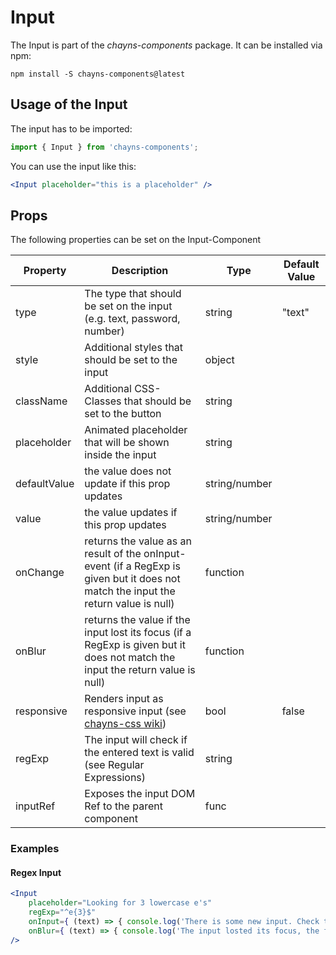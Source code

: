 # Input

The Input is part of the *chayns-components* package. It can be installed via npm:

    npm install -S chayns-components@latest


## Usage of the Input
The input has to be imported:

```js
import { Input } from 'chayns-components';
```


You can use the input like this:
```jsx
<Input placeholder="this is a placeholder" />
```

## Props
The following properties can be set on the Input-Component

| Property     | Description                                                                       | Type          | Default Value |
|--------------|-----------------------------------------------------------------------------------|---------------|---------------|
| type         | The type that should be set on the input (e.g. text, password, number)            | string        | "text"        |
| style        | Additional styles that should be set to the input                                 | object        |               |
| className    | Additional CSS-Classes that should be set to the button                           | string        |               |
| placeholder  | Animated placeholder that will be shown inside the input                          | string        |               |
| defaultValue | the value does not update if this prop updates                                    | string/number |               |
| value        | the value updates if this prop updates                                            | string/number |               |
| onChange     | returns the value as an result of the onInput-event (if a RegExp is given but it does not match the input the return value is null) | function |  |
| onBlur       | returns the value if the input lost its focus (if a RegExp is given but it does not match the input the return value is null) | function |  |
| responsive   | Renders input as responsive input (see [chayns-css wiki](https://github.com/TobitSoftware/chayns-css/wiki/form-elements#responsive-input)) | bool | false  |
| regExp       | The input will check if the entered text is valid (see Regular Expressions)       | string        |               |
| inputRef     | Exposes the input DOM Ref to the parent component                                 | func          |               |


### Examples
#### Regex Input
```jsx
<Input
    placeholder="Looking for 3 lowercase e's"
    regExp="^e{3}$" 
    onInput={ (text) => { console.log('There is some new input. Check the new text: ', text); }}
    onBlur={ (text) => { console.log('The input losted its focus, the final input is: ', text); }}
/>
```